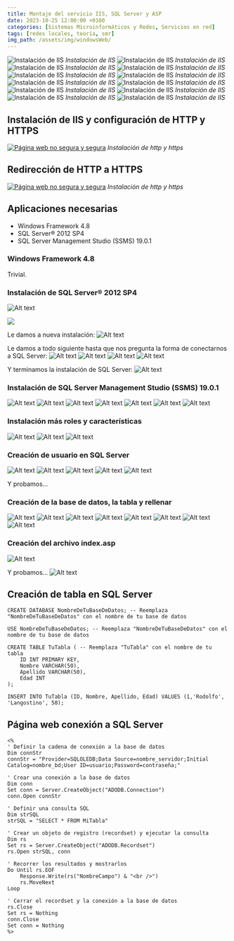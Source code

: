 ```yaml
---
title: Montaje del servicio IIS, SQL Server y ASP
date: 2023-10-25 12:00:00 +0100
categories: [Sistemas Microinformáticos y Redes, Servicios en red]
tags: [redes locales, teoría, smr]
img_path: /assets/img/windowsWeb/   
---
```


![Instalación de IIS](1.png)
_Instalación de IIS_
![Instalación de IIS](2.png)
_Instalación de IIS_
![Instalación de IIS](3.png)
_Instalación de IIS_
![Instalación de IIS](4.png)
_Instalación de IIS_
![Instalación de IIS](5.png)
_Instalación de IIS_
![Instalación de IIS](6.png)
_Instalación de IIS_
![Instalación de IIS](7.png)
_Instalación de IIS_
![Instalación de IIS](8.png)
_Instalación de IIS_
![Instalación de IIS](9.png)
_Instalación de IIS_
![Instalación de IIS](10.png)
_Instalación de IIS_
![Instalación de IIS](11.png)
_Instalación de IIS_
![Instalación de IIS](12.png)
_Instalación de IIS_

## Instalación de IIS y configuración de HTTP y HTTPS
[![Página web no segura y segura](1.png)](https://youtu.be/_7x04US5mV8 "Instalación de ISS y configuración de HTTP y HTTPS")
_Instalación de http y https_

## Redirección de HTTP a HTTPS
[![Página web no segura y segura](1.png)](https://youtu.be/wu_6GzTVsY4 "Redirección de HTTP a HTTPS")
_Instalación de http y https_

## Aplicaciones necesarias
- Windows Framework 4.8
- SQL Server® 2012 SP4
- SQL Server Management Studio (SSMS) 19.0.1

### Windows Framework 4.8

Trivial.

### Instalación de SQL Server® 2012 SP4

![Alt text](image.png)

![](image-1.png)

Le damos a nueva instalación:
![Alt text](image-2.png)

Le damos a todo siguiente hasta que nos pregunta la forma de conectarnos a SQL Server:
![Alt text](MyFile_2023-10-30_13-34-54.png) 
![Alt text](MyFile_2023-10-30_13-35-59.png)
![Alt text](MyFile_2023-10-30_13-36-08.png)
![Alt text](MyFile_2023-10-30_13-36-26.png)

Y terminamos la instalación de SQL Server:
![Alt text](image-3.png)

### Instalación de SQL Server Management Studio (SSMS) 19.0.1

![Alt text](MyFile_2023-10-30_13-44-41.png)
![Alt text](MyFile_2023-10-30_13-45-37.png)
![Alt text](MyFile_2023-10-30_13-45-43.png)
![Alt text](MyFile_2023-10-30_13-45-50.png)
![Alt text](MyFile_2023-10-30_13-48-07.png)
![Alt text](MyFile_2023-10-30_13-50-22.png)
![Alt text](MyFile_2023-10-30_13-44-21.png)

### Instalación más roles y características

![Alt text](MyFile_2023-10-30_13-51-31.png)
![Alt text](MyFile_2023-10-30_13-51-58.png)
![Alt text](MyFile_2023-10-30_13-54-57.png)

### Creación de usuario en SQL Server

![Alt text](MyFile_2023-10-30_21-35-52.png)
![Alt text](MyFile_2023-10-30_21-36-00.png)
![Alt text](MyFile_2023-10-30_21-36-16.png)
![Alt text](MyFile_2023-10-30_21-36-49.png)
![Alt text](MyFile_2023-10-30_21-36-55.png)

Y probamos...

### Creación de la base de datos, la tabla y rellenar

![Alt text](MyFile_2023-10-30_21-37-47.png)
![Alt text](MyFile_2023-10-30_21-37-26.png)
![Alt text](MyFile_2023-10-30_21-42-34.png)
![Alt text](MyFile_2023-10-30_21-37-55.png)
![Alt text](MyFile_2023-10-30_21-38-08.png)
![Alt text](MyFile_2023-10-30_21-39-46.png)
![Alt text](MyFile_2023-10-30_21-40-58.png)
![Alt text](MyFile_2023-10-30_21-42-11.png)

### Creación del archivo index.asp

![Alt text](MyFile_2023-10-30_21-44-56.png)

Y probamos...
![Alt text](MyFile_2023-10-30_21-45-58.png)




## Creación de tabla en SQL Server

```
CREATE DATABASE NombreDeTuBaseDeDatos; -- Reemplaza "NombreDeTuBaseDeDatos" con el nombre de tu base de datos

USE NombreDeTuBaseDeDatos; -- Reemplaza "NombreDeTuBaseDeDatos" con el nombre de tu base de datos

CREATE TABLE TuTabla ( -- Reemplaza "TuTabla" con el nombre de tu tabla
    ID INT PRIMARY KEY,
    Nombre VARCHAR(50),
    Apellido VARCHAR(50),
    Edad INT
);

INSERT INTO TuTabla (ID, Nombre, Apellido, Edad) VALUES (1,'Rodolfo', 'Langostino', 50);

```


## Página web conexión a SQL Server

```
<%
' Definir la cadena de conexión a la base de datos
Dim connStr
connStr = "Provider=SQLOLEDB;Data Source=nombre_servidor;Initial Catalog=nombre_bd;User ID=usuario;Password=contraseña;"

' Crear una conexión a la base de datos
Dim conn
Set conn = Server.CreateObject("ADODB.Connection")
conn.Open connStr

' Definir una consulta SQL
Dim strSQL
strSQL = "SELECT * FROM MiTabla"

' Crear un objeto de registro (recordset) y ejecutar la consulta
Dim rs
Set rs = Server.CreateObject("ADODB.Recordset")
rs.Open strSQL, conn

' Recorrer los resultados y mostrarlos
Do Until rs.EOF
    Response.Write(rs("NombreCampo") & "<br />")
    rs.MoveNext
Loop

' Cerrar el recordset y la conexión a la base de datos
rs.Close
Set rs = Nothing
conn.Close
Set conn = Nothing
%>
```